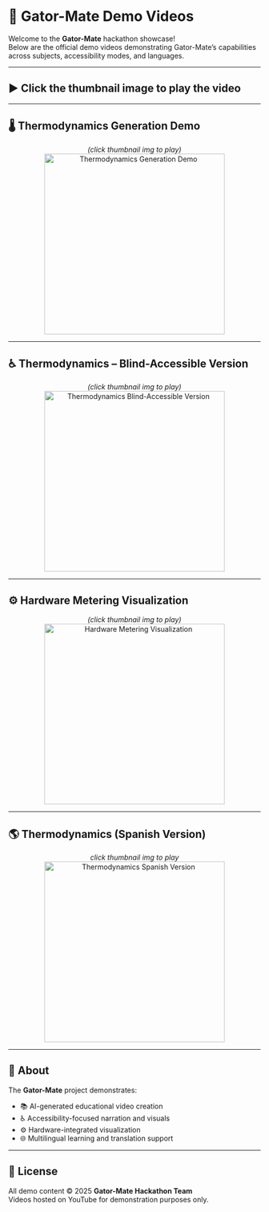 # 🎥 Gator-Mate Demo Videos

Welcome to the **Gator-Mate** hackathon showcase!  
Below are the official demo videos demonstrating Gator-Mate’s capabilities across subjects, accessibility modes, and languages.

---

## ▶️ Click the thumbnail image to play the video

---

## 🌡️ Thermodynamics Generation Demo

<p align="center">
  <em>(click thumbnail img to play)</em>
  <a href="https://www.youtube.com/watch?v=zuUDn7A5M_0" target="_blank">
    <img src="https://img.youtube.com/vi/zuUDn7A5M_0/hqdefault.jpg" 
         alt="Thermodynamics Generation Demo" width="360">
  </a>
</p>

---

## ♿ Thermodynamics – Blind-Accessible Version

<p align="center">
  <em>(click thumbnail img to play)</em>
  <a href="https://www.youtube.com/watch?v=WEuzYl7aTYU" target="_blank">
    <img src="https://img.youtube.com/vi/WEuzYl7aTYU/hqdefault.jpg" 
         alt="Thermodynamics Blind-Accessible Version" width="360">
  </a>
</p>

---

## ⚙️ Hardware Metering Visualization

<p align="center">
  <em>(click thumbnail img to play)</em>
  <a href="https://www.youtube.com/watch?v=mDN3sKLmQ4E" target="_blank">
    <img src="https://img.youtube.com/vi/mDN3sKLmQ4E/hqdefault.jpg" 
         alt="Hardware Metering Visualization" width="360">
  </a>
</p>

---

## 🌎 Thermodynamics (Spanish Version)

<p align="center">
  <em>click thumbnail img to play</em>
  <a href="https://www.youtube.com/watch?v=nQ_j_5nU-oQ" target="_blank">
    <img src="https://img.youtube.com/vi/nQ_j_5nU-oQ/hqdefault.jpg" 
         alt="Thermodynamics Spanish Version" width="360">
  </a>
</p>

---

## 🧠 About

The **Gator-Mate** project demonstrates:
- 📚 AI-generated educational video creation  
- ♿ Accessibility-focused narration and visuals  
- ⚙️ Hardware-integrated visualization  
- 🌐 Multilingual learning and translation support  

---

## 📜 License

All demo content © 2025 **Gator-Mate Hackathon Team**  
Videos hosted on YouTube for demonstration purposes only.

